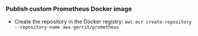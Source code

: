 ### Publish custom Prometheus Docker image

* Create the repository in the Docker registry:
  `aws ecr create-repository --repository-name aws-gerrit/prometheus`
